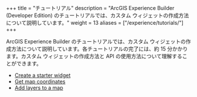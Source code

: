 +++
title = "チュートリアル"
description = "ArcGIS Experience Builder (Developer Edition) のチュートリアルでは、カスタム ウィジェットの作成方法について説明しています。"
weight = 13
aliases = ["/experience/tutorials/"]
+++

ArcGIS Experience Builder のチュートリアルでは、カスタム ウィジェットの作成方法について説明しています。各チュートリアルの完了には、約 15 分かかります。カスタム ウィジェットの作成方法と API の使用方法について理解することができます。

- [Create a starter widget](https://developers.arcgis.com/labs/experiencebuilder/create-a-starter-widget/)
- [Get map coordinates](https://developers.arcgis.com/labs/experiencebuilder/get-map-coordinates/)
- [Add layers to a map](https://developers.arcgis.com/labs/experiencebuilder/add-layers-to-a-map/)
